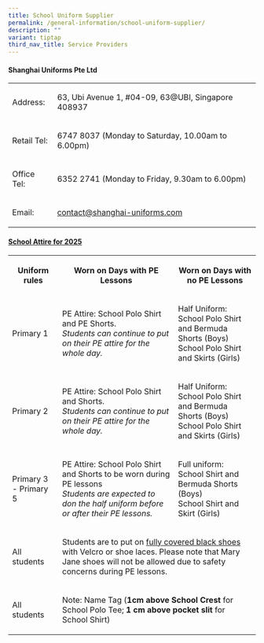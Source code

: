```yaml
---
title: School Uniform Supplier
permalink: /general-information/school-uniform-supplier/
description: ""
variant: tiptap
third_nav_title: Service Providers
---
```

<h4><strong>Shanghai Uniforms Pte Ltd</strong></h4>
<table style="minWidth: 50px">
<colgroup>
<col>
<col>
</colgroup>
<tbody>
<tr>
<td rowspan="1" colspan="1">
<p>Address:</p>
</td>
<td rowspan="1" colspan="1">
<p>63, Ubi Avenue 1, #04-09, 63@UBI, Singapore 408937</p>
</td>
</tr>
<tr>
<td rowspan="1" colspan="1">
<p>Retail Tel:</p>
</td>
<td rowspan="1" colspan="1">
<p>6747 8037 (Monday to Saturday, 10.00am to 6.00pm)</p>
</td>
</tr>
<tr>
<td rowspan="1" colspan="1">
<p>Office Tel:</p>
</td>
<td rowspan="1" colspan="1">
<p>6352 2741 (Monday to Friday, 9.30am to 6.00pm)</p>
</td>
</tr>
<tr>
<td rowspan="1" colspan="1">
<p>Email:</p>
</td>
<td rowspan="1" colspan="1">
<p><a href="contact@shanghai-uniforms.com" rel="noopener nofollow" target="_blank">contact@shanghai-uniforms.com</a>
</p>
</td>
</tr>
</tbody>
</table>
<h4><strong><u>School Attire for 2025</u></strong></h4>
<table style="minWidth: 75px">
<colgroup>
<col>
<col>
<col>
</colgroup>
<tbody>
<tr>
<th rowspan="1" colspan="1">
<p>Uniform rules</p>
</th>
<th rowspan="1" colspan="1">
<p>Worn on Days with PE Lessons</p>
</th>
<th rowspan="1" colspan="1">
<p>Worn on Days with no PE Lessons</p>
</th>
</tr>
<tr>
<td rowspan="1" colspan="1">
<p>Primary 1</p>
</td>
<td rowspan="1" colspan="1">
<p>PE Attire: School Polo Shirt and PE Shorts.
<br><em>Students can continue to put on their PE attire for the whole day.</em> 
<br>
</p>
</td>
<td rowspan="1" colspan="1">
<p>Half Uniform:
<br>School Polo Shirt and Bermuda Shorts (Boys)
<br>School Polo Shirt and Skirts (Girls)</p>
</td>
</tr>
<tr>
<td rowspan="1" colspan="1">
<p>Primary 2</p>
</td>
<td rowspan="1" colspan="1">
<p>PE Attire: School Polo Shirt and Shorts.
<br><em>Students can continue to put on their PE attire for the whole day.</em> 
<br>
</p>
</td>
<td rowspan="1" colspan="1">
<p>Half Uniform:
<br>School Polo Shirt and Bermuda Shorts (Boys)
<br>School Polo Shirt and Skirts (Girls)</p>
</td>
</tr>
<tr>
<td rowspan="1" colspan="1">
<p>Primary 3 - Primary 5</p>
</td>
<td rowspan="1" colspan="1">
<p>PE Attire: School Polo Shirt and Shorts to be worn during PE lessons
<br><em>Students are expected to don the half uniform before or after their PE lessons.</em>
</p>
</td>
<td rowspan="1" colspan="1">
<p>Full uniform:
<br>School Shirt and Bermuda Shorts (Boys)
<br>School Shirt and Skirt (Girls)</p>
</td>
</tr>
<tr>
<td rowspan="1" colspan="1">
<p>All students</p>
</td>
<td rowspan="1" colspan="2">
<p>Students are to put on <u>fully covered black shoes</u> with Velcro or shoe
laces. Please note that Mary Jane shoes will not be allowed due to safety
concerns during PE lessons.</p>
</td>
</tr>
<tr>
<td rowspan="1" colspan="1">
<p>All students</p>
</td>
<td rowspan="1" colspan="2">
<p>Note: Name Tag (<strong>1cm above School Crest</strong> for School Polo
Tee; <strong>1 cm above pocket slit</strong> for School Shirt)</p>
</td>
</tr>
</tbody>
</table>
<p></p>
